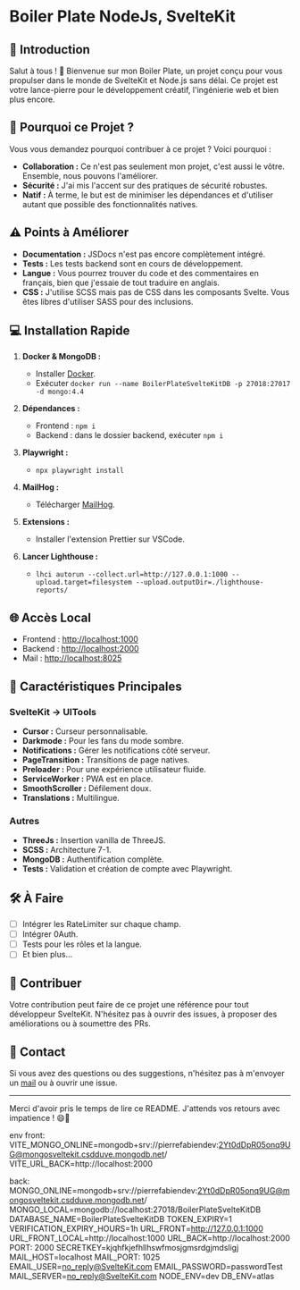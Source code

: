 # Boiler Plate NodeJs, SvelteKit

## 🌟 Introduction

Salut à tous ! 🎉 Bienvenue sur mon Boiler Plate, un projet conçu pour vous propulser dans le monde de SvelteKit et Node.js sans délai. Ce projet est votre lance-pierre pour le développement créatif, l'ingénierie web et bien plus encore.

## 🚀 Pourquoi ce Projet ?

Vous vous demandez pourquoi contribuer à ce projet ? Voici pourquoi :

- **Collaboration :** Ce n'est pas seulement mon projet, c'est aussi le vôtre. Ensemble, nous pouvons l'améliorer.
- **Sécurité :** J'ai mis l'accent sur des pratiques de sécurité robustes.
- **Natif :** À terme, le but est de minimiser les dépendances et d'utiliser autant que possible des fonctionnalités natives.
  
## ⚠️ Points à Améliorer

- **Documentation :** JSDocs n'est pas encore complètement intégré.
- **Tests :** Les tests backend sont en cours de développement.
- **Langue :** Vous pourrez trouver du code et des commentaires en français, bien que j'essaie de tout traduire en anglais.
- **CSS :** J'utilise SCSS mais pas de CSS dans les composants Svelte. Vous êtes libres d'utiliser SASS pour des inclusions.

## 💻 Installation Rapide

1. **Docker & MongoDB :**
    - Installer [Docker](https://www.docker.com/get-started).
    - Exécuter `docker run --name BoilerPlateSvelteKitDB -p 27018:27017 -d mongo:4.4`

2. **Dépendances :**
    - Frontend : `npm i`
    - Backend : dans le dossier backend, exécuter `npm i`

3. **Playwright :**
    - `npx playwright install`

4. **MailHog :**
    - Télécharger [MailHog](https://github.com/mailhog/MailHog/releases/v1.0.0).

5. **Extensions :**
    - Installer l'extension Prettier sur VSCode.

6. **Lancer Lighthouse :**
    - `lhci autorun --collect.url=http://127.0.0.1:1000 --upload.target=filesystem --upload.outputDir=./lighthouse-reports/`

## 🌐 Accès Local

- Frontend : [http://localhost:1000](http://localhost:1000)
- Backend : [http://localhost:2000](http://localhost:2000)
- Mail : [http://localhost:8025](http://localhost:8025)

## 🎨 Caractéristiques Principales

### SvelteKit -> UITools
- **Cursor :** Curseur personnalisable.
- **Darkmode :** Pour les fans du mode sombre.
- **Notifications :** Gérer les notifications côté serveur.
- **PageTransition :** Transitions de page natives.
- **Preloader :** Pour une expérience utilisateur fluide.
- **ServiceWorker :** PWA est en place.
- **SmoothScroller :** Défilement doux.
- **Translations :** Multilingue.

### Autres
- **ThreeJs :** Insertion vanilla de ThreeJS.
- **SCSS :** Architecture 7-1.
- **MongoDB :** Authentification complète.
- **Tests :** Validation et création de compte avec Playwright.

## 🛠 À Faire

- [ ] Intégrer les RateLimiter sur chaque champ.
- [ ] Intégrer 0Auth.
- [ ] Tests pour les rôles et la langue.
- [ ] Et bien plus...

## 🤝 Contribuer

Votre contribution peut faire de ce projet une référence pour tout développeur SvelteKit. N'hésitez pas à ouvrir des issues, à proposer des améliorations ou à soumettre des PRs.

## 💌 Contact

Si vous avez des questions ou des suggestions, n'hésitez pas à m'envoyer un [mail](mailto:your-email@example.com) ou à ouvrir une issue.

---

Merci d'avoir pris le temps de lire ce README. J'attends vos retours avec impatience ! 😄🚀


env front: 
VITE_MONGO_ONLINE=mongodb+srv://pierrefabiendev:2Yt0dDpR05onq9UG@mongosveltekit.csdduve.mongodb.net/
VITE_URL_BACK=http://localhost:2000

back:
MONGO_ONLINE=mongodb+srv://pierrefabiendev:2Yt0dDpR05onq9UG@mongosveltekit.csdduve.mongodb.net/
MONGO_LOCAL=mongodb://localhost:27018/BoilerPlateSvelteKitDB
DATABASE_NAME=BoilerPlateSvelteKitDB
TOKEN_EXPIRY=1
VERIFICATION_EXPIRY_HOURS=1h
URL_FRONT=http://127.0.0.1:1000
URL_FRONT_LOCAL=http://localhost:1000
URL_BACK=http://localhost:2000
PORT: 2000
SECRETKEY=kjqhfkjefhllhswfmosjgmsrdgjmdsligj
MAIL_HOST=localhost
MAIL_PORT: 1025
EMAIL_USER=no_reply@SvelteKit.com
EMAIL_PASSWORD=passwordTest
MAIL_SERVER=no_reply@SvelteKit.com
NODE_ENV=dev
DB_ENV=atlas
